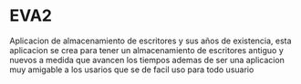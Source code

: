 # EVA2
Aplicacion de almacenamiento de escritores y sus años de existencia, esta aplicacion se crea para tener un almacenamiento de escritores antiguo y nuevos a medida que avancen los tiempos 
ademas de ser una aplicacion muy amigable a los usarios que se de facil uso para todo usuario
